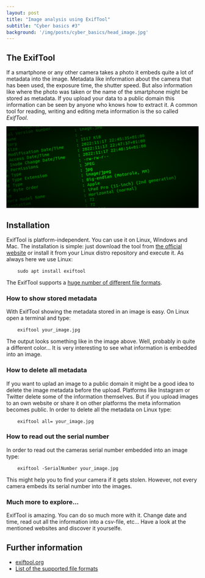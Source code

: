 ```yaml
---
layout: post
title: "Image analysis using ExifTool"
subtitle: "Cyber basics #3"
background: '/img/posts/cyber_basics/head_image.jpg'
---
```


## The ExifTool
If a smartphone or any other camera takes a photo it embeds quite a lot of metadata into the image. Metadata like information about the camera that has been used, the exposure time, the shutter speed. But also information like where the photo was taken or the name of the smartphone might be stored as metadata. If you upload your data to a public domain this information can be seen by anyone who knows how to extract it. A common tool for reading, writing and editing meta information is the so called *ExifTool*.  

![picture-ExifTool](/img/posts/cyber_basics/exiftool.jpg)


## Installation

ExifTool is platform-independent. You can use it on Linux, Windows and Mac. The installation is simple: just download the tool from [the official website](https://exiftool.org/) or install it from your Linux distro repository and execute it. As always here we use Linux:  
        
        sudo apt install exiftool

The ExifTool supports a [huge number of different file formats](https://exiftool.org/#supported).

### How to show stored metadata
With ExifTool showing the metadata stored in an image is easy. On Linux open a terminal and type:

        exiftool your_image.jpg

The output looks something like in the image above. Well, probably in quite a different color...
It is very interesting to see what information is embedded into an image.  

### How to delete all metadata
If you want to uplad an image to a public domain it might be a good idea to delete the image metadata before the upload. Platforms like Instagram or Twitter delete some of the information themselves. But if you upload images to an own website or share it on other platforms the meta information becomes public. In order to delete all the metadata on Linux type:

        exiftool all= your_image.jpg

### How to read out the serial number
In order to read out the cameras serial number embedded into an image type:

        exiftool -SerialNumber your_image.jpg

This might help you to find your camera if it gets stolen. However, not every camera embeds its serial number into the images.

### Much more to explore...
ExifTool is amazing. You can do so much more with it. Change date and time, read out all the information into a csv-file, etc... Have a look at the mentioned websites and discover it yourselfe.


## Further information
- [exiftool.org](https://exiftool.org/)
- [List of the supported file formats](https://exiftool.org/#supported)